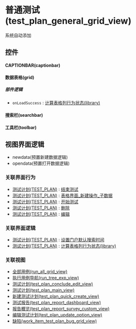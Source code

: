 # 普通测试(test_plan_general_grid_view)  <!-- {docsify-ignore-all} -->


系统自动添加



## 控件
#### CAPTIONBAR(captionbar)
#### 数据表格(grid)

##### 部件逻辑
* `onLoadSuccess` : [计算表格列行为状态(library)](module/TestMgmt/test_plan/uilogic/calc_column_action_state)
#### 搜索栏(searchbar)
#### 工具栏(toolbar)

## 视图界面逻辑
  * newdata(预置新建数据逻辑)
  * opendata(预置打开数据逻辑)


### 关联界面行为
  * [测试计划(TEST_PLAN)](module/TestMgmt/test_plan) : [结束测试](module/TestMgmt/test_plan#界面行为)
  * [测试计划(TEST_PLAN)](module/TestMgmt/test_plan) : [表格界面_新建操作_子数据](module/TestMgmt/test_plan#界面行为)
  * [测试计划(TEST_PLAN)](module/TestMgmt/test_plan) : [开始测试](module/TestMgmt/test_plan#界面行为)
  * [测试计划(TEST_PLAN)](module/TestMgmt/test_plan) : [删除](module/TestMgmt/test_plan#界面行为)
  * [测试计划(TEST_PLAN)](module/TestMgmt/test_plan) : [编辑](module/TestMgmt/test_plan#界面行为)

### 关联界面逻辑
  * [测试计划(TEST_PLAN)](module/TestMgmt/test_plan) : [设置门户默认搜索时间](module/TestMgmt/test_plan/uilogic/set_portlet_search_date)
  * [测试计划(TEST_PLAN)](module/TestMgmt/test_plan) : [计算表格列行为状态(library)](module/TestMgmt/test_plan/uilogic/calc_column_action_state)

### 关联视图
  * [全部用例(run_all_grid_view)](app/view/run_all_grid_view)
  * [执行用例导航(run_tree_exp_view)](app/view/run_tree_exp_view)
  * [测试计划(test_plan_conclude_edit_view)](app/view/test_plan_conclude_edit_view)
  * [测试计划(test_plan_main_view)](app/view/test_plan_main_view)
  * [新建测试计划(test_plan_quick_create_view)](app/view/test_plan_quick_create_view)
  * [测试报告(test_plan_report_dashboard_view)](app/view/test_plan_report_dashboard_view)
  * [报告概览(test_plan_report_survey_custom_view)](app/view/test_plan_report_survey_custom_view)
  * [编辑测试计划(test_plan_update_option_view)](app/view/test_plan_update_option_view)
  * [缺陷(work_item_test_plan_bug_grid_view)](app/view/work_item_test_plan_bug_grid_view)

<script>
 const { createApp } = Vue
  createApp({
    data() {
      return {

      }
    }
  }).use(ElementPlus).mount('#app')
</script>